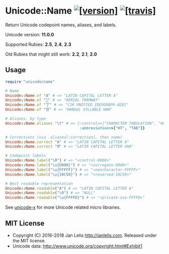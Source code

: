 # Unicode::Name [![[version]](https://badge.fury.io/rb/unicode-name.svg)](http://badge.fury.io/rb/unicode-name)  [![[travis]](https://travis-ci.org/janlelis/unicode-name.png)](https://travis-ci.org/janlelis/unicode-name)

Return Unicode codepoint names, aliases, and labels.

Unicode version: **11.0.0**

Supported Rubies: **2.5**, **2.4**, **2.3**

Old Rubies that might still work: **2.2**, **2.1**, **2.0**

## Usage

```ruby
require "unicode/name"

# Name
Unicode::Name.of "A" # => "LATIN CAPITAL LETTER A"
Unicode::Name.of "🚡" # => "AERIAL TRAMWAY"
Unicode::Name.of "丁" # => "CJK UNIFIED IDEOGRAPH-4E01"
Unicode::Name.of "한" # => "HANGUL SYLLABLE HAN"

# Aliases, by type
Unicode::Name.aliases "\t" # => {:control=>["CHARACTER TABULATION", "HORIZONTAL TABULATION"],
                                 :abbreviation=>["HT", "TAB"]}

# Corrections (via .aliases[:correction], then name)
Unicode::Name.correct "A" # => "LATIN CAPITAL LETTER A"
Unicode::Name.correct "Ƣ" # => "LATIN CAPITAL LETTER GHA"

# Codepoint labels
Unicode::Name.label("\0") # => "<control-0000>"
Unicode::Name.label("\u{D800}") # => "<surrogate-D800>"
Unicode::Name.label("\u{FFFFF}") # => "<noncharacter-FFFFF>"
Unicode::Name.label("\u{10C50}") # => "<reserved-10C50>"

# Best readable representation
Unicode::Name.readable("A") # => "LATIN CAPITAL LETTER A"
Unicode::Name.readable("\0") # => "NULL"
Unicode::Name.readable("\u{FFFFD}") # => "<private-use-FFFFD>"
```

See [unicode-x](https://github.com/janlelis/unicode-x) for more Unicode related micro libraries.

## MIT License

- Copyright (C) 2016-2018 Jan Lelis <http://janlelis.com>. Released under the MIT license.
- Unicode data: http://www.unicode.org/copyright.html#Exhibit1
